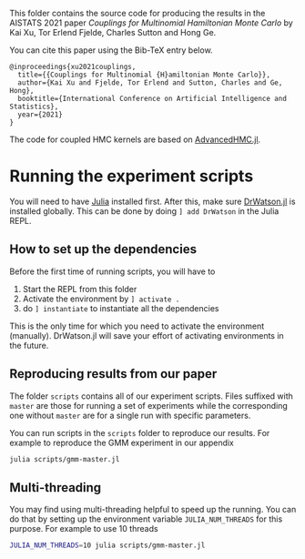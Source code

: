 This folder contains the source code for producing the results in the AISTATS 2021 paper 
*Couplings for Multinomial Hamiltonian Monte Carlo* by Kai Xu, Tor Erlend Fjelde, Charles Sutton and Hong Ge.

You can cite this paper using the Bib-TeX entry below.

```
@inproceedings{xu2021couplings,
  title={{Couplings for Multinomial {H}amiltonian Monte Carlo}},
  author={Kai Xu and Fjelde, Tor Erlend and Sutton, Charles and Ge, Hong},
  booktitle={International Conference on Artificial Intelligence and Statistics},
  year={2021}
}
```

The code for coupled HMC kernels are based on [AdvancedHMC.jl](https://github.com/TuringLang/AdvancedHMC.jl).

# Running the experiment scripts

You will need to have [Julia](https://julialang.org/) installed first.
After this, make sure [DrWatson.jl](https://github.com/JuliaDynamics/DrWatson.jl) is installed globally.
This can be done by doing `] add DrWatson` in the Julia REPL.

## How to set up the dependencies

Before the first time of running scripts, you will have to
1. Start the REPL from this folder
2. Activate the environment by `] activate .`
3. do `] instantiate` to instantiate all the dependencies

This is the only time for which you need to activate the environment (manually).
DrWatson.jl will save your effort of activating environments in the future.

## Reproducing results from our paper

The folder `scripts` contains all of our experiment scripts.
Files suffixed with `master` are those for running a set of experiments while the corresponding one without `master` are for a single run with specific parameters.

You can run scripts in the `scripts` folder to reproduce our results.
For example to reproduce the GMM experiment in our appendix
``` sh
julia scripts/gmm-master.jl
```

## Multi-threading

You may find using multi-threading helpful to speed up the running.
You can do that by setting up the environment variable `JULIA_NUM_THREADS` for this purpose.
For example to use 10 threads

``` sh
JULIA_NUM_THREADS=10 julia scripts/gmm-master.jl
```
